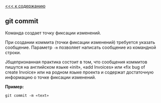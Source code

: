 [<<< к содержанию](/readme.md)
## git commit

Команда создает точку фиксации изменений. 

При создании коммита (точки фиксации изменений) требуется указать сообщение. Параметр `-m` позволяет написать сообщение из командной строки.

Jбщепризнанная практика состоит в том, что сообщения коммитов пишутся на английском языке «init», «add Invoices» или «fix bug of create Invoice» или на родном языке проекта и содержат достаточную информацию о точке фиксации изменений.

__Пример:__

```bash=
git commit -m «text»
```